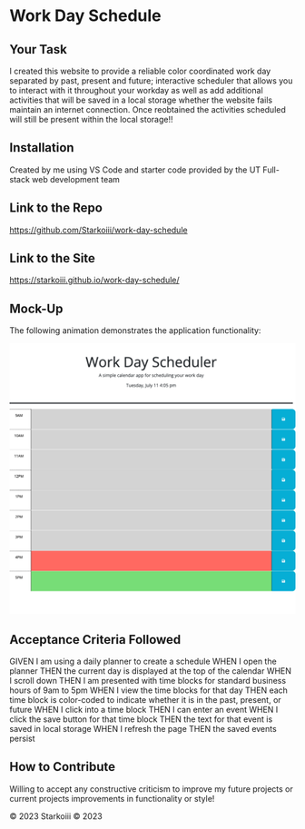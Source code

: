 # Work Day Schedule

## Your Task
I created this website to provide a reliable color coordinated work day separated by past, present and future; interactive scheduler that allows you to interact with it throughout your workday as well as add additional activities that will be saved in a local storage whether the website fails maintain an internet connection. Once reobtained the activities scheduled will still be present within the local storage!!

## Installation
Created by me using VS Code and starter code provided by the UT Full-stack web development team

## Link to the Repo

https://github.com/Starkoiii/work-day-schedule

## Link to the Site

https://starkoiii.github.io/work-day-schedule/

## Mock-Up

The following animation demonstrates the application functionality:

![Alt text](screencapture-file-Users-tuncho-bootcamp-work-day-schedule-index-html-2023-07-11-16_06_16.png)


## Acceptance Criteria Followed
GIVEN I am using a daily planner to create a schedule
WHEN I open the planner
THEN the current day is displayed at the top of the calendar
WHEN I scroll down
THEN I am presented with time blocks for standard business hours of 9am to 5pm
WHEN I view the time blocks for that day
THEN each time block is color-coded to indicate whether it is in the past, present, or future
WHEN I click into a time block
THEN I can enter an event
WHEN I click the save button for that time block
THEN the text for that event is saved in local storage
WHEN I refresh the page
THEN the saved events persist


## How to Contribute
Willing to accept any constructive criticism to improve my future projects or current projects improvements in functionality or style!



© 2023 Starkoiii © 2023